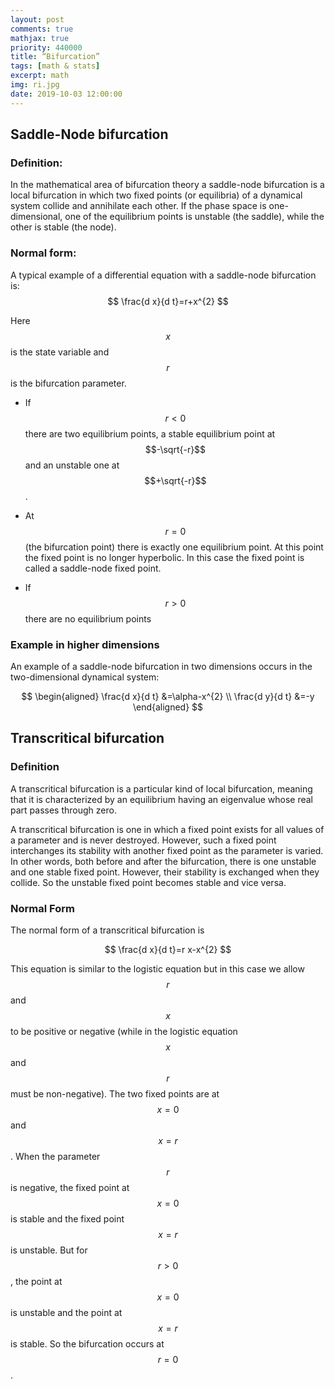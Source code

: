 ```yaml
---
layout: post
comments: true
mathjax: true
priority: 440000
title: “Bifurcation”
tags: [math & stats]
excerpt: math
img: ri.jpg
date: 2019-10-03 12:00:00
---
```

## Saddle-Node bifurcation


### Definition:

In the mathematical area of bifurcation theory a saddle-node bifurcation is a local bifurcation in which two fixed points (or equilibria) of a dynamical system collide and annihilate each other.
If the phase space is one-dimensional, one of the equilibrium points is unstable (the saddle), while the other is stable (the node).


### Normal form:

A typical example of a differential equation with a saddle-node bifurcation is:
$$
\frac{d x}{d t}=r+x^{2}
$$

Here $$x$$ is the state variable and $$r$$ is the bifurcation parameter.

- If $$r<0$$ there are two equilibrium points, a stable equilibrium point at $$-\sqrt{-r}$$ and an unstable one at $$+\sqrt{-r}$$.

- At $$r=0$$ (the bifurcation point) there is exactly one equilibrium point. At this point the fixed point is no longer hyperbolic. In this case the fixed point is called a saddle-node fixed point.

- If $$r>0$$ there are no equilibrium points



### Example in higher dimensions


An example of a saddle-node bifurcation in two dimensions occurs in the two-dimensional dynamical system:


$$
\begin{aligned} \frac{d x}{d t} &=\alpha-x^{2} \\ \frac{d y}{d t} &=-y \end{aligned}
$$

## Transcritical bifurcation

### Definition
A transcritical bifurcation is a particular kind of local bifurcation, meaning that it is characterized by an equilibrium having an eigenvalue whose real part passes through zero.

A transcritical bifurcation is one in which a fixed point exists for all values of a parameter and is never destroyed. However, such a fixed point interchanges its stability with another fixed point as the parameter is varied. In other words, both before and after the bifurcation, there is one unstable and one stable fixed point. However, their stability is exchanged when they collide. So the unstable fixed point becomes stable and vice versa.


### Normal Form

The normal form of a transcritical bifurcation is

$$
\frac{d x}{d t}=r x-x^{2}
$$

This equation is similar to the logistic equation but in this case we allow $$r$$ and $$x$$ to be positive or negative (while in the logistic equation $$x$$ and $$r$$ must be non-negative). The two fixed points are at $$x=0$$ and $$x=r$$. When the parameter $$r$$ is negative, the fixed point at $$x=0$$ is stable and the fixed point $$x=r$$ is unstable. But for $$r>0$$, the point at $$x=0$$ is unstable and the point at $$x=r$$ is stable. So the bifurcation occurs at $$r=0$$.

